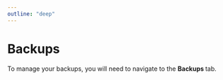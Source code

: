 ```yaml
---
outline: "deep"
---
```


# Backups

To manage your backups, you will need to navigate to the **Backups <i class="fas fa-fw fa-file-archive"></i>** tab.
